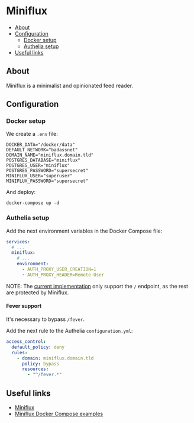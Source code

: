 # Miniflux

- [About](#about)
- [Configuration](#configuration)
  * [Docker setup](#docker-setup)
  * [Authelia setup](#authelia-setup)
- [Useful links](#useful-links)

## About

Miniflux is a minimalist and opinionated feed reader.

## Configuration

### Docker setup

We create a `.env` file:

```shell
DOCKER_DATA="/docker/data"
DEFAULT_NETWORK="badassnet"
DOMAIN_NAME="miniflux.domain.tld"
POSTGRES_DATABASE="miniflux"
POSTGRES_USER="miniflux"
POSTGRES_PASSWORD="supersecret"
MINIFLUX_USER="superuser"
MINIFLUX_PASSWORD="supersecret"
```

And deploy:

    docker-compose up -d

### Authelia setup

Add the next environment variables in the Docker Compose file:

```yml
services:
  # ...
  miniflux:
    # ...
    environment:
      - AUTH_PROXY_USER_CREATION=1
      - AUTH_PROXY_HEADER=Remote-User
```

NOTE: The [current implementation](https://github.com/miniflux/v2/pull/570) only support the `/` endpoint, as the rest are protected by Miniflux.

#### Fever support

It's necessary to bypass `/fever`.

Add the next rule to the Authelia `configuration.yml`:

```yml
access_control:
  default_policy: deny
  rules:
    - domain: miniflux.domain.tld
      policy: bypass
      resources:
        - "^/fever.*"
```

## Useful links

- [Miniflux](https://miniflux.app/)
- [Miniflux Docker Compose examples](https://github.com/miniflux/v2/tree/master/contrib/docker-compose)
